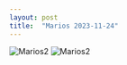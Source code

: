 ```yaml
---
layout: post
title:  "Marios 2023-11-24"
---
```



![Marios2]({{site.baseurl}}/assets/marios2.jpg)
![Marios2]({{site.baseurl}}/assets/marios2_.jpg)
